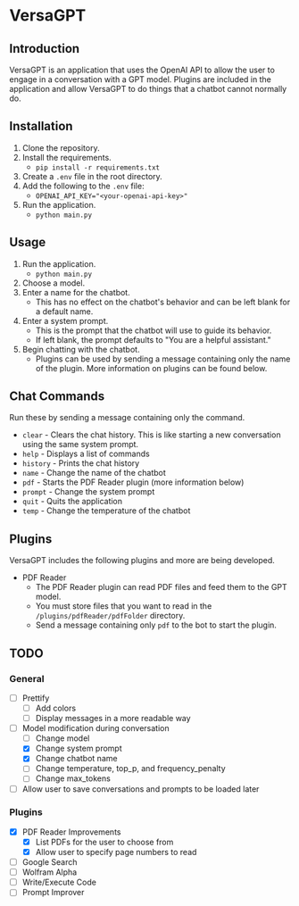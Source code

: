# VersaGPT

## Introduction
VersaGPT is an application that uses the OpenAI API to allow the user to engage in a conversation with a GPT model. Plugins are included in the application and allow VersaGPT to do things that a chatbot cannot normally do.

## Installation
1. Clone the repository.
2. Install the requirements.
    - `pip install -r requirements.txt`
3. Create a `.env` file in the root directory.
4. Add the following to the `.env` file:
    - `OPENAI_API_KEY="<your-openai-api-key>"`
5. Run the application.
    - `python main.py`

## Usage
1. Run the application.
    - `python main.py`
2. Choose a model.
3. Enter a name for the chatbot.
    - This has no effect on the chatbot's behavior and can be left blank for a default name.
4. Enter a system prompt.
    - This is the prompt that the chatbot will use to guide its behavior.
    - If left blank, the prompt defaults to "You are a helpful assistant."
5. Begin chatting with the chatbot.
    - Plugins can be used by sending a message containing only the name of the plugin. More information on plugins can be found below.

## Chat Commands
Run these by sending a message containing only the command.

- `clear` - Clears the chat history. This is like starting a new conversation using the same system prompt.
- `help` - Displays a list of commands
- `history` - Prints the chat history
- `name` - Change the name of the chatbot
- `pdf` - Starts the PDF Reader plugin (more information below)
- `prompt` - Change the system prompt
- `quit` - Quits the application
- `temp` - Change the temperature of the chatbot

## Plugins
VersaGPT includes the following plugins and more are being developed.
- PDF Reader
    - The PDF Reader plugin can read PDF files and feed them to the GPT model.
    - You must store files that you want to read in the `/plugins/pdfReader/pdfFolder` directory.
    - Send a message containing only `pdf` to the bot to start the plugin.

## TODO
### General
- [ ] Prettify
    - [ ] Add colors
    - [ ] Display messages in a more readable way
- [ ] Model modification during conversation
    - [ ] Change model
    - [x] Change system prompt
    - [x] Change chatbot name
    - [ ] Change temperature, top_p, and frequency_penalty
    - [ ] Change max_tokens
- [ ] Allow user to save conversations and prompts to be loaded later
### Plugins
- [x] PDF Reader Improvements
    - [x] List PDFs for the user to choose from
    - [x] Allow user to specify page numbers to read
- [ ] Google Search
- [ ] Wolfram Alpha
- [ ] Write/Execute Code
- [ ] Prompt Improver